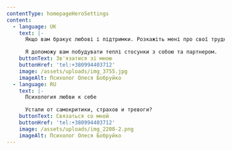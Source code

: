 ```yaml
---
contentType: homepageHeroSettings
content:
  - language: UK
    text: |-
      Якщо вам бракує любові і підтримки. Розкажіть мені про свої труднощі.

      Я допоможу вам побудувати теплі стосунки з собою та партнером.
    buttonText: Зв'язатися зі мною
    buttonHref: 'tel:+380994403712'
    image: /assets/uploads/img_3755.jpg
    imageAlt: Психолог Олеся Бобруйко
  - language: RU
    text: |-
      Психология любви к себе

      Устали от самокритики, страхов и тревоги?
    buttonText: Связаться со мной
    buttonHref: 'tel:+380994403712'
    image: /assets/uploads/img_2208-2.png
    imageAlt: Психолог Олеся Бобруйко
---
```

